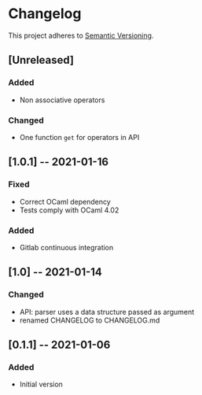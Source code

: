 # Changelog
This project adheres to [Semantic Versioning](https://semver.org/spec/v2.0.0.html).

## [Unreleased]
### Added
- Non associative operators
### Changed
- One function `get` for operators in API

## [1.0.1] -- 2021-01-16
### Fixed
- Correct OCaml dependency
- Tests comply with OCaml 4.02
### Added
- Gitlab continuous integration

## [1.0] -- 2021-01-14
### Changed
- API: parser uses a data structure passed as argument
- renamed CHANGELOG to CHANGELOG.md

## [0.1.1] -- 2021-01-06
### Added
- Initial version
